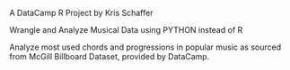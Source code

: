A DataCamp R Project by Kris Schaffer

Wrangle and Analyze Musical Data using PYTHON instead of R

Analyze most used chords and progressions in popular music as sourced from
McGill Billboard Dataset, provided by DataCamp. 
